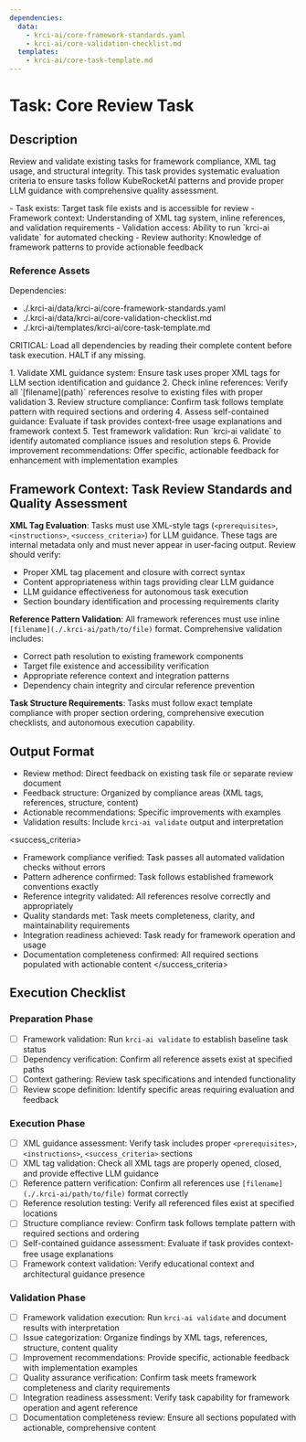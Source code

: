 ```yaml
---
dependencies:
  data:
    - krci-ai/core-framework-standards.yaml
    - krci-ai/core-validation-checklist.md
  templates:
    - krci-ai/core-task-template.md
---
```


# Task: Core Review Task

## Description

Review and validate existing tasks for framework compliance, XML tag usage, and structural integrity. This task provides systematic evaluation criteria to ensure tasks follow KubeRocketAI patterns and provide proper LLM guidance with comprehensive quality assessment.

<prerequisites>
- Task exists: Target task file exists and is accessible for review
- Framework context: Understanding of XML tag system, inline references, and validation requirements
- Validation access: Ability to run `krci-ai validate` for automated checking
- Review authority: Knowledge of framework patterns to provide actionable feedback
</prerequisites>

### Reference Assets

Dependencies:

- ./.krci-ai/data/krci-ai/core-framework-standards.yaml
- ./.krci-ai/data/krci-ai/core-validation-checklist.md
- ./.krci-ai/templates/krci-ai/core-task-template.md

CRITICAL: Load all dependencies by reading their complete content before task execution. HALT if any missing.

<instructions>
1. Validate XML guidance system: Ensure task uses proper XML tags for LLM section identification and guidance
2. Check inline references: Verify all `[filename](path)` references resolve to existing files with proper validation
3. Review structure compliance: Confirm task follows template pattern with required sections and ordering
4. Assess self-contained guidance: Evaluate if task provides context-free usage explanations and framework context
5. Test framework validation: Run `krci-ai validate` to identify automated compliance issues and resolution steps
6. Provide improvement recommendations: Offer specific, actionable feedback for enhancement with implementation examples
</instructions>

## Framework Context: Task Review Standards and Quality Assessment

**XML Tag Evaluation**: Tasks must use XML-style tags (`<prerequisites>`, `<instructions>`, `<success_criteria>`) for LLM guidance. These tags are internal metadata only and must never appear in user-facing output. Review should verify:

- Proper XML tag placement and closure with correct syntax
- Content appropriateness within tags providing clear LLM guidance
- LLM guidance effectiveness for autonomous task execution
- Section boundary identification and processing requirements clarity

**Reference Pattern Validation**: All framework references must use inline `[filename](./.krci-ai/path/to/file)` format. Comprehensive validation includes:

- Correct path resolution to existing framework components
- Target file existence and accessibility verification
- Appropriate reference context and integration patterns
- Dependency chain integrity and circular reference prevention

**Task Structure Requirements**: Tasks must follow exact template compliance with proper section ordering, comprehensive execution checklists, and autonomous execution capability.

## Output Format

- Review method: Direct feedback on existing task file or separate review document
- Feedback structure: Organized by compliance areas (XML tags, references, structure, content)
- Actionable recommendations: Specific improvements with examples
- Validation results: Include `krci-ai validate` output and interpretation

<success_criteria>
- Framework compliance verified: Task passes all automated validation checks without errors
- Pattern adherence confirmed: Task follows established framework conventions exactly
- Reference integrity validated: All references resolve correctly and appropriately
- Quality standards met: Task meets completeness, clarity, and maintainability requirements
- Integration readiness achieved: Task ready for framework operation and usage
- Documentation completeness confirmed: All required sections populated with actionable content
</success_criteria>

## Execution Checklist

### Preparation Phase

- [ ] Framework validation: Run `krci-ai validate` to establish baseline task status
- [ ] Dependency verification: Confirm all reference assets exist at specified paths
- [ ] Context gathering: Review task specifications and intended functionality
- [ ] Review scope definition: Identify specific areas requiring evaluation and feedback

### Execution Phase

- [ ] XML guidance assessment: Verify task includes proper `<prerequisites>`, `<instructions>`, `<success_criteria>` sections
- [ ] XML tag validation: Check all XML tags are properly opened, closed, and provide effective LLM guidance
- [ ] Reference pattern verification: Confirm all references use `[filename](./.krci-ai/path/to/file)` format correctly
- [ ] Reference resolution testing: Verify all referenced files exist at specified locations
- [ ] Structure compliance review: Confirm task follows template pattern with required sections and ordering
- [ ] Self-contained guidance assessment: Evaluate if task provides context-free usage explanations
- [ ] Framework context validation: Verify educational context and architectural guidance presence

### Validation Phase

- [ ] Framework validation execution: Run `krci-ai validate` and document results with interpretation
- [ ] Issue categorization: Organize findings by XML tags, references, structure, content quality
- [ ] Improvement recommendations: Provide specific, actionable feedback with implementation examples
- [ ] Quality assurance verification: Confirm task meets framework completeness and clarity requirements
- [ ] Integration readiness assessment: Verify task capability for framework operation and agent reference
- [ ] Documentation completeness review: Ensure all sections populated with actionable, comprehensive content
